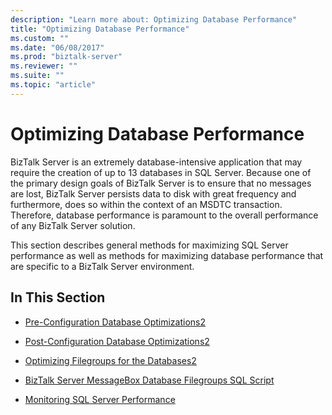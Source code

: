 ```yaml
---
description: "Learn more about: Optimizing Database Performance"
title: "Optimizing Database Performance"
ms.custom: ""
ms.date: "06/08/2017"
ms.prod: "biztalk-server"
ms.reviewer: ""
ms.suite: ""
ms.topic: "article"
---
```

# Optimizing Database Performance
BizTalk Server is an extremely database-intensive application that may require the creation of up to 13 databases in SQL Server. Because one of the primary design goals of BizTalk Server is to ensure that no messages are lost, BizTalk Server persists data to disk with great frequency and furthermore, does so within the context of an MSDTC transaction. Therefore, database performance is paramount to the overall performance of any BizTalk Server solution.

 This section describes general methods for maximizing SQL Server performance as well as methods for maximizing database performance that are specific to a BizTalk Server environment.

## In This Section

-   [Pre-Configuration Database Optimizations2](../technical-guides/pre-configuration-database-optimizations2.md)

-   [Post-Configuration Database Optimizations2](../technical-guides/post-configuration-database-optimizations2.md)

-   [Optimizing Filegroups for the Databases2](../technical-guides/optimizing-filegroups-for-the-databases2.md)

-   [BizTalk Server MessageBox Database Filegroups SQL Script](../technical-guides/biztalk-server-messagebox-database-filegroups-sql-script.md)

-   [Monitoring SQL Server Performance](../technical-guides/monitoring-sql-server-performance.md)
